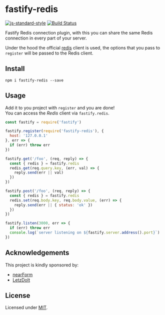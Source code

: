 # fastify-redis

[![js-standard-style](https://img.shields.io/badge/code%20style-standard-brightgreen.svg?style=flat)](http://standardjs.com/)  [![Build Status](https://travis-ci.org/fastify/fastify-redis.svg?branch=master)](https://travis-ci.org/fastify/fastify-redis)

Fastify Redis connection plugin, with this you can share the same Redis connection in every part of your server.

Under the hood the official [redis](https://github.com/NodeRedis/node_redis) client is used, the options that you pass to `register` will be passed to the Redis client.

## Install
```
npm i fastify-redis --save
```
## Usage
Add it to you project with `register` and you are done!  
You can access the *Redis* client via `fastify.redis`.
```js
const fastify = require('fastify')

fastify.register(require('fastify-redis'), {
  host: '127.0.0.1'
}, err => {
  if (err) throw err
})

fastify.get('/foo', (req, reply) => {
  const { redis } = fastify.redis
  redis.get(req.query.key, (err, val) => {
    reply.send(err || val)
  })
})

fastify.post('/foo', (req, reply) => {
  const { redis } = fastify.redis
  redis.set(req.body.key, req.body.value, (err) => {
    reply.send(err || { status: 'ok' })
  })
})

fastify.listen(3000, err => {
  if (err) throw err
  console.log(`server listening on ${fastify.server.address().port}`)
})
```

## Acknowledgements

This project is kindly sponsored by:
- [nearForm](http://nearform.com)
- [LetzDoIt](http://www.letzdoitapp.com/)

## License

Licensed under [MIT](./LICENSE).
